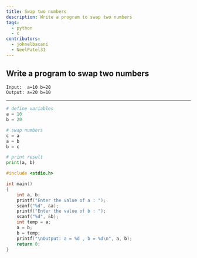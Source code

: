 ```yaml
---
title: Swap two numbers
description: Write a program to swap two numbers
tags:
  - python
  - c
contributors:
  - johnelbacani
  - NeelPatel31
---
```


## Write a program to swap two numbers

```txt
Input:  a=10 b=20
Output: a=20 b=10
```

---

<CodeBlock>

```python
# define variables
a = 10
b = 20

# swap numbers
c = a
a = b
b = c

# print result
print(a, b)
```

```c
#include <stdio.h>

int main()
{
    int a, b;
    printf("Enter the value of a : ");
    scanf("%d", &a);
    printf("Enter the value of b : ");
    scanf("%d", &b);
    int temp = a;
    a = b;
    b = temp;
    printf("\nOutput: a = %d , b = %d\n", a, b);
    return 0;
}
```

</CodeBlock>
